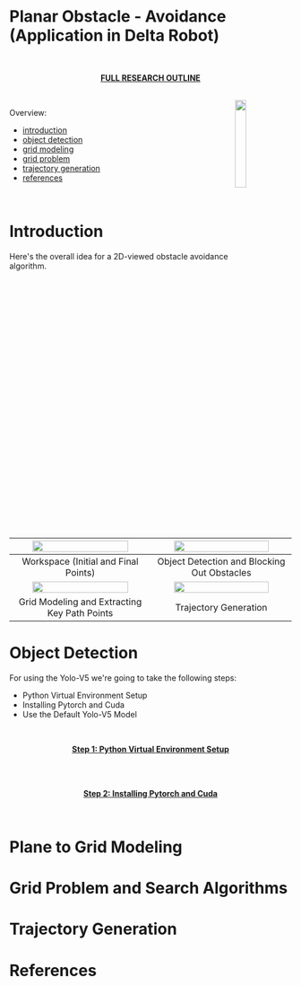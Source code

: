 # Planar Obstacle - Avoidance (Application in Delta Robot)

</br>
<p align="center">
	<strong><a href="https://github.com/Arvin-Mohammadi/Planar-Obstacle-Avoidance/tree/main/Research">FULL RESEARCH OUTLINE</a></strong>
</p>
</br>


<img align="right" src="https://github.com/Arvin-Mohammadi/Delta-Robot-Trajectory-Planning-V3/assets/69509720/5d0b34e0-8cbd-4d3d-9884-382a565008ef" width=20%>


Overview: 
- [introduction](#section-introduction)
- [object detection](#section-object-detection)
- [grid modeling](#section-grid-modeling)
- [grid problem](#section-grid-problem)
- [trajectory generation](#section-trajectory-generation)
- [references](#section-references)
</br>


























<a name="section-introduction"></a>
# Introduction

Here's the overall idea for a 2D-viewed obstacle avoidance algorithm. 

|                     <img src="https://github.com/user-attachments/assets/ca08bfa9-dfaf-461e-9ff0-a72e09ef630a" style="width: 85%;">                     |                     <img src="https://github.com/user-attachments/assets/0025891b-acee-48d1-9c8e-8e42324ce902" style="width: 85%;">                    |
|:--------------------------------------------:|:-------------------------------------------:|
|     Workspace (Initial and Final Points)     | Object Detection and Blocking Out Obstacles |
|                     <img src="https://github.com/user-attachments/assets/ccd4fafa-be7d-4123-80c2-5ce6156781d9" style="width: 85%;">                     |       <img src="https://github.com/user-attachments/assets/92029b69-6731-490f-93f4-5650755c2c0a" style="width: 85%;">                                  |
| Grid Modeling and Extracting Key Path Points |            Trajectory Generation            |





















<a name="section-object-detection"></a>
# Object Detection

For using the Yolo-V5 we're going to take the following steps:
- Python Virtual Environment Setup
- Installing Pytorch and Cuda
- Use the Default Yolo-V5 Model


</br>
<p align="center">
	<strong><ins><a href="https://github.com/Arvin-Mohammadi/Planar-Obstacle-Avoidance/tree/main/Research/Python%20Virtual%20Environment">Step 1: Python Virtual Environment Setup</a></ins></strong>
</p>
</br>

</br>
<p align="center">
	<strong><ins>Step 2: Installing Pytorch and Cuda</ins></strong>
</p>
</br>




















<a name="section-grid-modeling"></a>
# Plane to Grid Modeling



























<a name="section-grid-problem"></a>
# Grid Problem and Search Algorithms



























<a name="section-trajectory-generation"></a>
# Trajectory Generation


























<a name="section-references"></a>
# References

























